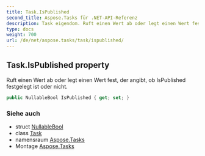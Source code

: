 ```yaml
---
title: Task.IsPublished
second_title: Aspose.Tasks für .NET-API-Referenz
description: Task eigendom. Ruft einen Wert ab oder legt einen Wert fest der angibt ob IsPublished festgelegt ist oder nicht.
type: docs
weight: 700
url: /de/net/aspose.tasks/task/ispublished/
---
```

## Task.IsPublished property

Ruft einen Wert ab oder legt einen Wert fest, der angibt, ob IsPublished festgelegt ist oder nicht.

```csharp
public NullableBool IsPublished { get; set; }
```

### Siehe auch

* struct [NullableBool](../../nullablebool/)
* class [Task](../)
* namensraum [Aspose.Tasks](../../task/)
* Montage [Aspose.Tasks](../../../)


